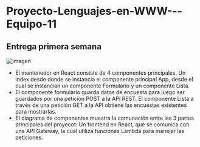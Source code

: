 # Proyecto-Lenguajes-en-WWW---Equipo-11

## Entrega primera semana

![imagen](https://user-images.githubusercontent.com/50089089/127596038-99a42f04-5d0d-4565-8c90-d797ede2b111.png)

* El mantenedor en React consiste de 4 componentes principales. Un index desde donde se instancia el componente principal App, desde el cual se instancian un componente Formulario y un componente Lista.
* El componente formulario guarda datos de encuesta para luego ser guardados por una peticion POST a la API REST. El componente Lista a través de una petición GET a la API obtiene las encuestas existentes para mostrarlas. 
* El diagrama de componentes muestra la comunación entre las 3 partes principales del proyecot: Un frontend en React, que se comunica con una API Gateway, la cual utiliza funciones Lambda para manejar las peticiones.
